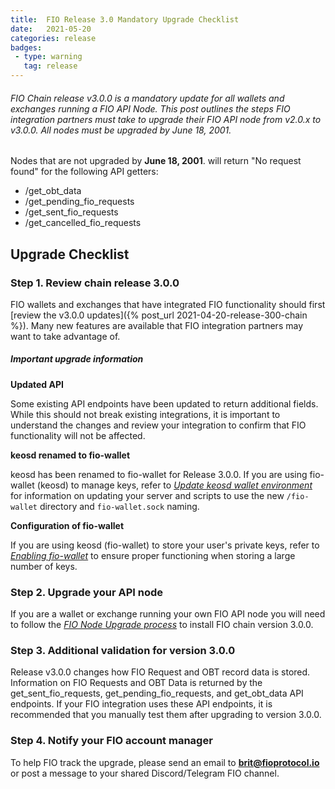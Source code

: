 ```yaml
---
title:  FIO Release 3.0 Mandatory Upgrade Checklist
date:   2021-05-20
categories: release
badges:
 - type: warning
   tag: release
---
```


###### FIO Chain release v3.0.0 is a mandatory update for all wallets and exchanges running a FIO API Node. This post outlines the steps FIO integration partners must take to upgrade their FIO API node from v2.0.x to v3.0.0. All nodes must be upgraded by June 18, 2001.

<!--more-->

Nodes that are not upgraded by **June 18, 2001**. will return "No request found" for the following API getters:

* /get_obt_data
* /get_pending_fio_requests
* /get_sent_fio_requests
* /get_cancelled_fio_requests

## Upgrade Checklist

### Step 1. Review chain release 3.0.0

FIO wallets and exchanges that have integrated FIO functionality should first [review the v3.0.0 updates]({% post_url 2021-04-20-release-300-chain %}). Many new features are available that FIO integration partners may want to take advantage of. 

##### Important upgrade information

**Updated API**

Some existing API endpoints have been updated to return additional fields. While this should not break existing integrations, it is important to understand the changes and review your integration to confirm that FIO functionality will not be affected.

**keosd renamed to fio-wallet**

keosd has been renamed to fio-wallet for Release 3.0.0. If you are using fio-wallet (keosd) to manage keys, refer to *[Update keosd wallet environment]({{site.baseurl}}/docs/chain/node-build#update-keosd-wallet-environment)* for information on updating your server and scripts to use the new `/fio-wallet` directory and `fio-wallet.sock` naming.

**Configuration of fio-wallet**

If you are using keosd (fio-wallet) to store your user's private keys, refer to *[Enabling fio-wallet]({{site.baseurl}}/docs/chain/node-build#enabling-fio-wallet-optional-usually-not-used-on-a-full-node)* to ensure proper functioning when storing a large number of keys.

### Step 2. Upgrade your API node

If you are a wallet or exchange running your own FIO API node you will need to follow the *[FIO Node Upgrade process]({{site.baseurl}}/docs/chain/node-build)* to install FIO chain version 3.0.0. 

### Step 3. Additional validation for version 3.0.0

Release v3.0.0 changes how FIO Request and OBT record data is stored. Information on FIO Requests and OBT Data is returned by the get_sent_fio_requests, get_pending_fio_requests, and get_obt_data API endpoints. If your FIO integration uses these API endpoints, it is recommended that you manually test them after upgrading to version 3.0.0.

### Step 4. Notify your FIO account manager

To help FIO track the upgrade, please send an email to **brit@fioprotocol.io** or post a message to your shared Discord/Telegram FIO channel.